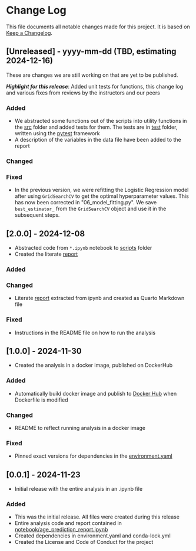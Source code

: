 # Change Log
This file documents all notable changes made for this project. It is 
based on [Keep a Changelog](http://keepachangelog.com/).
 
## [Unreleased] - yyyy-mm-dd (TBD, estimating 2024-12-16)
 
These are changes we are still working on that are yet to be published.

***Highlight for this release***: Added unit tests for functions, this change log and various fixes from reviews by the instructors and our peers
 
### Added
- We abstracted some functions out of the scripts into utility functions in the [src](src) folder and 
added tests for them. The tests are in [test](test) folder, written 
using the [pytest](https://pytest.org/) framework
- A description of the variables in the data file have been added to the report
 
### Changed
 
### Fixed
- In the previous version, we were refitting the Logistic Regression 
model after using `GridSearchCV` to get the optimal hyperparameter values. This has now 
been corrected in "06_model_fitting.py". We save `best_estimator_` from the `GridSearchCV` 
object and use it in the subsequent steps.

## [2.0.0] - 2024-12-08
  
- Abstracted code from `*.ipynb` notebook to [scripts](scripts) folder
- Created the literate [report](reports/age_prediction_report.qmd)
 
### Added
 
### Changed
  
- Literate [report](reports/age_prediction_report.qmd) extracted from ipynb and created as Quarto Markdown file
 
### Fixed
 
- Instructions in the README file on how to run the analysis

## [1.0.0] - 2024-11-30
  
- Created the analysis in a docker image, published on DockerHub
 
### Added

- Automatically build docker image and publish to [Docker Hub](https://hub.docker.com/) when Dockerfile is modified
 
### Changed

- README to reflect running analysis in a docker image
 
### Fixed
 
- Pinned exact versions for dependencies in the [environment.yaml](environment.yaml)
 
## [0.0.1] - 2024-11-23

- Initial release with the entire analysis in an .ipynb file
 
### Added

- This was the initial release. All files were created during this release
- Entire analysis code and report contained in [notebook/age_prediction_report.ipynb](notebook/age_prediction_report.ipynb)
- Created dependencies in environment.yaml and conda-lock.yml
- Created the License and Code of Conduct for the project